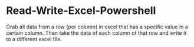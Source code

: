 # Read-Write-Excel-Powershell
 
 Grab all data from a row (per column) in excel that has a specific value in a certain column. Then take the data of each column of that row and write it to a different excel file.
